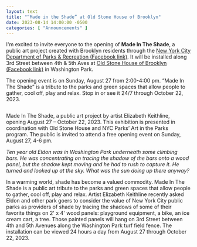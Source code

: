 ```yaml
---
layout: text
title: "“Made in the Shade” at Old Stone House of Brooklyn"
date: 2023-08-14 14:00:00 -0500
categories: [ "Announcements" ]
---
```


I'm excited to invite everyone to the opening of **Made In The Shade**, a public art project created with Brooklyn residents through the [New York City Department of Parks & Recreation (Facebook link)](https://www.facebook.com/nycparks). It will be installed along 3rd Street between 4th & 5th Aves at [Old Stone House of Brooklyn (Facebook link)](https://www.facebook.com/oshbklyn) in Washington Park. 

The opening event is on Sunday, August 27 from 2:00-4:00 pm. “Made In The Shade” is a tribute to the parks and green spaces that allow people to gather, cool off, play and relax. Stop in or see it 24/7 through October 22, 2023.

<img src="{% link assets/news/swing-shadows.jpg %}" alt="" />

Made In The Shade, a public art project by artist Elizabeth Keithline, opening August 27 – October 22, 2023. This exhibition is presented in coordination with Old Stone House and NYC Parks’ Art in the Parks program. The public is invited to attend a free opening event on Sunday, August 27, 4-6 pm.

_Ten year old Eldon was in Washington Park underneath some climbing bars. He was concentrating on tracing the shadow of the bars onto a wood panel, but the shadow kept moving and he had to rush to capture it. He turned and looked up at the sky. What was the sun doing up there anyway?_

In a warming world, shade has become a valued commodity. Made In The Shade is a public art tribute to the parks and green spaces that allow people to gather, cool off, play and relax. Artist Elizabeth Keithline recently asked Eldon and other park goers to consider the value of New York City public parks as providers of shade by tracing the shadows of some of their favorite things on 2' x 4' wood panels: playground equipment, a bike, an ice cream cart, a tree. Those painted panels will hang on 3rd Street between 4th and 5th Avenues along the Washington Park turf field fence. The installation can be viewed 24 hours a day from August 27 through October 22, 2023.